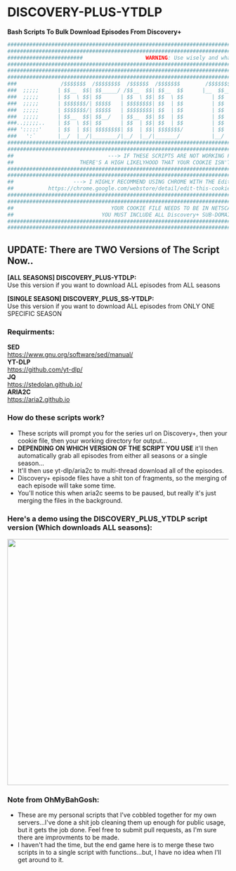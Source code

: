 # DISCOVERY-PLUS-YTDLP
**Bash Scripts To Bulk Download Episodes From Discovery+**


```bash
#######################################################################################################################
#######################################################################################################################
########################                    WARNING: Use wisely and what not..                #########################
#######################################################################################################################
#######################################################################################################################
#######################################################################################################################
###              /$$$$$$$  /$$$$$$$$  /$$$$$$  /$$$$$$$        /$$$$$$$$ /$$   /$$ /$$$$$$  /$$$$$$                 ###
###  ;;;;;      | $$__  $$| $$_____/ /$$__  $$| $$__  $$      |__  $$__/| $$  | $$|_  $$_/ /$$__  $$         ;;;;;  ###
###  ;;;;;      | $$  \ $$| $$      | $$  \ $$| $$  \ $$         | $$   | $$  | $$  | $$  | $$  \__/         ;;;;;  ###
###  ;;;;;      | $$$$$$$/| $$$$$   | $$$$$$$$| $$  | $$         | $$   | $$$$$$$$  | $$  |  $$$$$$          ;;;;;  ###
###  ;;;;;      | $$$$$$$/| $$$$$   | $$$$$$$$| $$  | $$         | $$   | $$$$$$$$  | $$  |  $$$$$$          ;;;;;  ###
###  ;;;;;      | $$__  $$| $$__/   | $$__  $$| $$  | $$         | $$   | $$__  $$  | $$   \____  $$         ;;;;;  ###
###..;;;;;..    | $$  \ $$| $$      | $$  | $$| $$  | $$         | $$   | $$  | $$  | $$   /$$  \ $$       ..;;;;;..###
### ':::::'     | $$  | $$| $$$$$$$$| $$  | $$| $$$$$$$/         | $$   | $$  | $$ /$$$$$$|  $$$$$$/        ':::::' ###
###   ':`       |__/  |__/|________/|__/  |__/|_______/          |__/   |__/  |__/|______/ \______/           ':`   ###
#######################################################################################################################
#######################################################################################################################
##                              ---> IF THESE SCRIPTS ARE NOT WORKING FOR YOU... <---                                ##
##                     THERE'S A HIGH LIKELYHOOD THAT YOUR COOKIE ISN'T FORMATTED CORRECTLY                          ##
#######################################################################################################################
#######################################################################################################################
##                   ---> I HIGHLY RECOMMEND USING CHROME WITH THE EditThisCookie EXTENSION: <---                    ##
##           https://chrome.google.com/webstore/detail/edit-this-cookie/fngmhnnpilhplaeedifhccceomclgfbg             ##
#######################################################################################################################
#######################################################################################################################
##                               YOUR COOKIE FILE NEEDS TO BE IN NETSCAPE FORMAT ONLY                                ##
##                            YOU MUST INCLUDE ALL Discovery+ SUB-DOMAINS IN YOUR COOKIE                             ##
#######################################################################################################################
#######################################################################################################################
```

## UPDATE: There are TWO Versions of The Script Now..

**[ALL SEASONS] DISCOVERY_PLUS-YTDLP:**  
Use this version if you want to download ALL episodes from ALL seasons

**[SINGLE SEASON] DISCOVERY_PLUS_SS-YTDLP:**  
Use this version if you want to download ALL episodes from ONLY ONE SPECIFIC SEASON

### Requirments:
**SED**  
https://www.gnu.org/software/sed/manual/  
**YT-DLP**  
https://github.com/yt-dlp/  
**JQ**  
https://stedolan.github.io/  
**ARIA2C**  
https://aria2.github.io  

### How do these scripts work?
- These scripts will prompt you for the series url on Discovery+, then your cookie file, then your working directory for output...  
- **DEPENDING ON WHICH VERSION OF THE SCRIPT YOU USE** it'll then automatically grab all episodes from either all seasons or a single season...  
- It'll then use yt-dlp/aria2c to multi-thread download all of the episodes.  
- Discovery+ episode files have a shit ton of fragments, so the merging of each episode will take some time.  
- You'll notice this when aria2c seems to be paused, but really it's just merging the files in the background.  

### Here's a demo using the **DISCOVERY_PLUS_YTDLP** script version (Which downloads ALL seasons):
<p align="center">
  <a href="#"><img width="560" src="https://gist.githubusercontent.com/ohmybahgosh/319c129840bc0804bb4f1a468abb90f1/raw/c868afc3389df34c92476c61edc249d3f122d5fb/YT_SCRIPTS.svg"></a>
</p>

### Note from OhMyBahGosh:
- These are my personal scripts that I've cobbled together for my own servers...I've done a shit job cleaning them up enough for public usage, but it gets the job done.  Feel free to submit pull requests, as I'm sure there are improvments to be made.  
- I haven't had the time, but the end game here is to merge these two scripts in to a single script with functions...but, I have no idea when I'll get around to it.


